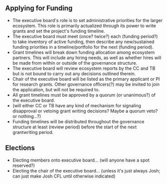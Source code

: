 ## Applying for Funding
- The executive board's role is to set administrative priorities for the larger ecosystem. This role is primarily actualized through its power to write grants and set the project's funding timeline. 
- The executive board must meet (once? twice?) each (funding period?) to take inventory of active funding, then describe any new/sustained funding priorities in a timeline/portfolio for the next (funding period). 
- Grant timelines will break down funding allocation among ecosystem partners. This will include any hiring needs, as well as whether hires will be made from within or outside of the governance structure. 
- The executive board will review ecosystem reports by the CC and TB but is not bound to carry out any decisions outlined therein.
- Chair of the executive board will be listed as the primary applicant or PI for research grants. Other governance officers(?) may be invited to join the application, but will not be required to.
- All grant timelines must be approved by a quorum (or unanimous?) of the executive board.
- (will either CC or TB have any kind of mechanism for signaling disapproval or vetoing grant writing decisions? Maybe a quorum veto? or nothing...?)
- Funding timelines will be distributed throughout the governance structure at least (review period) before the start of the next grantwriting period.

## Elections
- Electing members onto executive board... (will anyone have a spot reserved?)
- Electing the chair of the executive board... (unless it's just always Josh; can just make Josh CFL until otherwise indicated)